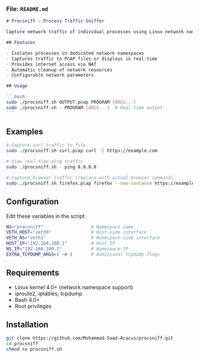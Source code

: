 ### File: `README.md`

````markdown
# Procsniff - Process Traffic Sniffer

Capture network traffic of individual processes using Linux network namespaces.

## Features

- Isolates processes in dedicated network namespaces
- Captures traffic to PCAP files or displays in real-time
- Provides internet access via NAT
- Automatic cleanup of network resources
- Configurable network parameters

## Usage

```bash
sudo ./procsniff.sh OUTPUT.pcap PROGRAM [ARGS...]
sudo ./procsniff.sh - PROGRAM [ARGS...]  # Real-time output
```
````

## Examples

```bash
# Capture curl traffic to file
sudo ./procsniff.sh curl.pcap curl -I https://example.com

# View real-time ping traffic
sudo ./procsniff.sh - ping 8.8.8.8

# Capture browser traffic (replace with actual browser command)
sudo ./procsniff.sh firefox.pcap firefox --new-instance https://example.com
```

## Configuration

Edit these variables in the script:

```bash
NS="procsniff"                  # Namespace name
VETH_HOST="veth0"               # Host-side interface
VETH_NS="veth1"                 # Namespace-side interface
HOST_IP="192.168.100.1"         # Host IP
NS_IP="192.168.100.2"           # Namespace IP
EXTRA_TCPDUMP_ARGS=( -n )       # Additional tcpdump flags
```

## Requirements

- Linux kernel 4.0+ (network namespace support)
- iproute2, iptables, tcpdump
- Bash 4.0+
- Root privileges

## Installation

```bash
git clone https://github.com/Mohammad-Saad-Acacus/procsniff.git
cd procsniff
chmod +x procsniff.sh
```
